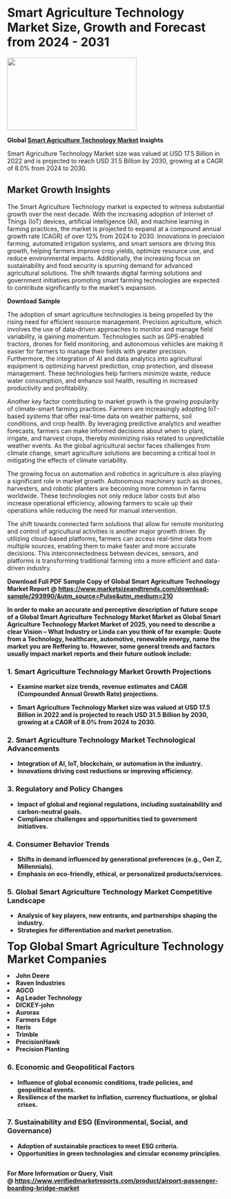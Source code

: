 <H1>Smart Agriculture Technology Market Size, Growth and Forecast from 2024 - 2031</H1><img class="aligncenter size-medium wp-image-584254" src="https://thirdeyenews.in/wp-content/uploads/2024/09/Global-Market-Research-300x168.jpeg" alt="" width="300" height="168" /><p><strong>Global&nbsp;<a href="https://www.marketsizeandtrends.com/download-sample/293990/&amp;utm_source=Pulse&amp;utm_medium=210">Smart Agriculture Technology Market</a> Insights</strong></p><p>Smart Agriculture Technology Market size was valued at USD 17.5 Billion in 2022 and is projected to reach USD 31.5 Billion by 2030, growing at a CAGR of 8.0% from 2024 to 2030.</p><p><h2>Market Growth Insights</h2> <p>The Smart Agriculture Technology market is expected to witness substantial growth over the next decade. With the increasing adoption of Internet of Things (IoT) devices, artificial intelligence (AI), and machine learning in farming practices, the market is projected to expand at a compound annual growth rate (CAGR) of over 12% from 2024 to 2030. Innovations in precision farming, automated irrigation systems, and smart sensors are driving this growth, helping farmers improve crop yields, optimize resource use, and reduce environmental impacts. Additionally, the increasing focus on sustainability and food security is spurring demand for advanced agricultural solutions. The shift towards digital farming solutions and government initiatives promoting smart farming technologies are expected to contribute significantly to the market's expansion.</p> <p><strong>Download Sample</strong></p> <p>The adoption of smart agriculture technologies is being propelled by the rising need for efficient resource management. Precision agriculture, which involves the use of data-driven approaches to monitor and manage field variability, is gaining momentum. Technologies such as GPS-enabled tractors, drones for field monitoring, and autonomous vehicles are making it easier for farmers to manage their fields with greater precision. Furthermore, the integration of AI and data analytics into agricultural equipment is optimizing harvest prediction, crop protection, and disease management. These technologies help farmers minimize waste, reduce water consumption, and enhance soil health, resulting in increased productivity and profitability.</p> <p>Another key factor contributing to market growth is the growing popularity of climate-smart farming practices. Farmers are increasingly adopting IoT-based systems that offer real-time data on weather patterns, soil conditions, and crop health. By leveraging predictive analytics and weather forecasts, farmers can make informed decisions about when to plant, irrigate, and harvest crops, thereby minimizing risks related to unpredictable weather events. As the global agricultural sector faces challenges from climate change, smart agriculture solutions are becoming a critical tool in mitigating the effects of climate variability.</p> <p>The growing focus on automation and robotics in agriculture is also playing a significant role in market growth. Autonomous machinery such as drones, harvesters, and robotic planters are becoming more common in farms worldwide. These technologies not only reduce labor costs but also increase operational efficiency, allowing farmers to scale up their operations while reducing the need for manual intervention.</p> <p>The shift towards connected farm solutions that allow for remote monitoring and control of agricultural activities is another major growth driver. By utilizing cloud-based platforms, farmers can access real-time data from multiple sources, enabling them to make faster and more accurate decisions. This interconnectedness between devices, sensors, and platforms is transforming traditional farming into a more efficient and data-driven industry.</p> <p><strong></p><p><span class=""><strong>Download Full PDF Sample Copy of Global Smart Agriculture Technology Market Report</strong> @ <a href="https://www.marketsizeandtrends.com/download-sample/293990/&amp;utm_source=Pulse&amp;utm_medium=210" target="_blank">https://www.marketsizeandtrends.com/download-sample/293990/&amp;utm_source=Pulse&amp;utm_medium=210</a></span></p><p>In order to make an accurate and perceptive description of future scope of a Global&nbsp;Smart Agriculture Technology Market Market as Global&nbsp;Smart Agriculture Technology Market Market of 2025, you need to describe a clear Vision &ndash; What Industry or Linda can you think of for example: Quote from a Technology, healthcare, automotive, renewable energy, name the market you are Reffering to. However, some general trends and factors usually impact market reports and their future outlook include:</p><h3>1.&nbsp;<strong>Smart Agriculture Technology Market Growth Projections</strong></h3><ul><li>Examine market size trends, revenue estimates and CAGR (Compounded Annual Growth Rate) projections.</li><li><p>Smart Agriculture Technology Market size was valued at USD 17.5 Billion in 2022 and is projected to reach USD 31.5 Billion by 2030, growing at a CAGR of 8.0% from 2024 to 2030.</p></li></ul><h3>2.&nbsp;<strong>Smart Agriculture Technology Market Technological Advancements</strong></h3><ul><li>Integration of AI, IoT, blockchain, or automation in the industry.</li><li>Innovations driving cost reductions or improving efficiency.</li></ul><h3>3.&nbsp;<strong>Regulatory and Policy Changes</strong></h3><ul><li>Impact of global and regional regulations, including sustainability and carbon-neutral goals.</li><li>Compliance challenges and opportunities tied to government initiatives.</li></ul><h3>4.&nbsp;<strong>Consumer Behavior Trends</strong></h3><ul><li>Shifts in demand influenced by generational preferences (e.g., Gen Z, Millennials).</li><li>Emphasis on eco-friendly, ethical, or personalized products/services.</li></ul><h3>5.&nbsp;<strong>Global Smart Agriculture Technology Market Competitive Landscape</strong></h3><ul><li>Analysis of key players, new entrants, and partnerships shaping the industry.</li><li>Strategies for differentiation and market penetration.</li></ul><p data-pm-slice="1 1 []"><span style="color: inherit; font-family: inherit; font-size: 25px;">Top Global Smart Agriculture Technology Market Companies</span></p><div class="" data-test-id=""><p><li>John Deere</li><li> Raven Industries</li><li> AGCO</li><li> Ag Leader Technology</li><li> DICKEY-john</li><li> Auroras</li><li> Farmers Edge</li><li> Iteris</li><li> Trimble</li><li> PrecisionHawk</li><li> Precision Planting</li></p></div><h3>6.&nbsp;<strong>Economic and Geopolitical Factors</strong></h3><ul><li>Influence of global economic conditions, trade policies, and geopolitical events.</li><li>Resilience of the market to inflation, currency fluctuations, or global crises.</li></ul><h3>7.&nbsp;<strong>Sustainability and ESG (Environmental, Social, and Governance)</strong></h3><ul><li>Adoption of sustainable practices to meet ESG criteria.</li><li>Opportunities in green technologies and circular economy principles.</li></ul><h2><strong style="font-size: 14px;">For More Information or Query, Visit @&nbsp;</strong><a style="background-color: #ffffff; font-size: 14px;" href="https://www.marketsizeandtrends.com/report/smart-agriculture-technology-market/" target="_blank">https://www.verifiedmarketreports.com/product/airport-passenger-boarding-bridge-market</a></h2>
